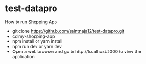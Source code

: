 # test-datapro

How to run Shopping App

- git clone https://github.com/saintnaja12/test-datapro.git
- cd my-shopping-app
- npm install or yarn install
- npm run dev or yarn dev
- Open a web browser and go to http://localhost:3000 to view the application
